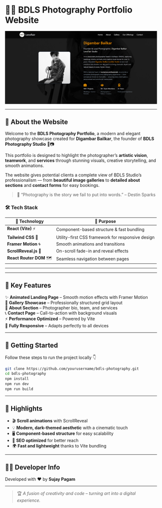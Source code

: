 
# 📸✨ BDLS Photography Portfolio Website

![Website Preview](./DBLS-preview.png)

---

## 🌅 About the Website

Welcome to the **BDLS Photography Portfolio**, a modern and elegant photography showcase created for **Digambar Bailkar**, the founder of **BDLS Photography Studio** 🎥📷  

This portfolio is designed to highlight the photographer’s **artistic vision**, **teamwork**, and **services** through stunning visuals, creative storytelling, and smooth animations.  

The website gives potential clients a complete view of BDLS Studio’s professionalism — from **beautiful image galleries** to **detailed about sections** and **contact forms** for easy bookings.  

> 🖤 “Photography is the story we fail to put into words.” – Destin Sparks  

### 🛠️ Tech Stack
| 🚀 Technology | 🧩 Purpose |
|---------------|------------|
| **React (Vite)** ⚡ | Component-based structure & fast bundling |
| **Tailwind CSS** 🎨 | Utility-first CSS framework for responsive design |
| **Framer Motion** 🌀 | Smooth animations and transitions |
| **ScrollReveal.js** 👀 | On-scroll fade-in and reveal effects |
| **React Router DOM** 🗺️ | Seamless navigation between pages |

---
---

## 🧩 Key Features
✨ **Animated Landing Page** – Smooth motion effects with Framer Motion  
📸 **Gallery Showcase** – Professionally structured grid layout  
👤 **About Section** – Photographer bio, team, and services  
📞 **Contact Page** – Call-to-action with background visuals  
⚡ **Performance Optimized** – Powered by Vite  
📱 **Fully Responsive** – Adapts perfectly to all devices  

---

## 🚀 Getting Started

Follow these steps to run the project locally 👇
```bash
git clone https://github.com/yourusername/bdls-photography.git
cd bdls-photography
npm install
npm run dev
npm run build
```
---

## 🌈 Highlights

* 🎬 **Scroll animations** with ScrollReveal
* 💡 **Modern, dark-themed aesthetic** with a cinematic touch
* 🖥️ **Component-based structure** for easy scalability
* 🧠 **SEO optimized** for better reach
* 🌍 **Fast and lightweight** thanks to Vite bundling

---

## 👨‍💻 Developer Info

Developed with ❤️ by **Sujay Pagam**

---

> 🏆 *A fusion of creativity and code – turning art into a digital experience.*

